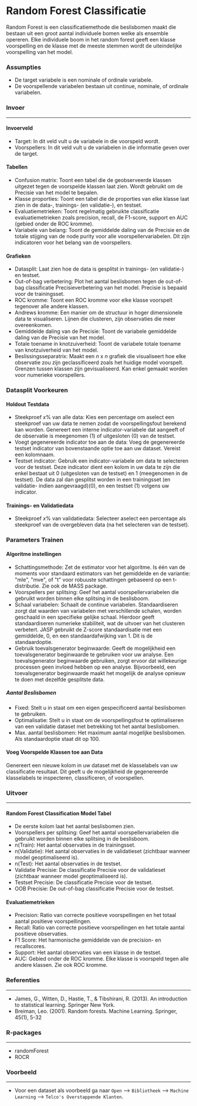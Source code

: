 Random Forest Classificatie
==========================

Random Forest is een classificatiemethode die beslisbomen maakt die bestaan uit een groot aantal individuele bomen welke als ensemble opereren. Elke individuele boom in het random forest geeft een klasse voorspelling en de klasse met de meeste stemmen wordt de uiteindelijke voorspelling van het model.


### Assumpties
- De target variabele is een nominale of ordinale variabele.
- De voorspellende variabelen bestaan uit continue, nominale, of ordinale variabelen.

### Invoer 
-------
#### Invoerveld 
- Target: In dit veld vult u de variabele in die voorspeld wordt. 
- Voorspellers: In dit veld vult u de variabelen in die informatie geven over de target. 

#### Tabellen  
- Confusion matrix: Toont een tabel die de geobserveerde klassen uitgezet tegen de voorspelde klassen laat zien. Wordt gebruikt om de Precisie van het model te bepalen.
- Klasse proporties: Toont een tabel die de proporties van elke klasse laat zien in de data-, trainings- (en validatie-), en testset.
- Evaluatiemetrieken: Toont regelmatig gebruikte classificatie evaluatiemetrieken zoals precision, recall, de F1-score, support en AUC (gebied onder de ROC kromme).
- Variabele van belang: Toont de gemiddelde daling van de Precisie en de totale stijging van de node purity voor alle voorspellervariabelen. Dit zijn indicatoren voor het belang van de voorspellers.

#### Grafieken
- Datasplit: Laat zien hoe de data is gesplitst in trainings- (en validatie-) en testset.
- Out-of-bag verbetering: Plot het aantal beslisbomen tegen de out-of-bag classificatie Precisieverbetering van het model. Precisie is bepaald voor de trainingsset.
- ROC kromme: Toont een ROC kromme voor elke klasse voorspelt tegenover alle andere klassen.
- Andrews kromme: Een manier om de structuur in hoger dimensionele data te visualiseren. Lijnen die clusteren, zijn observaties die meer overeenkomen. 
- Gemiddelde daling van de Precisie: Toont de variabele gemiddelde daling van de Precisie van het model.
- Totale toename in knotzuiverheid: Toont de variabele totale toename van knotzuiverheid van het model.
- Beslissingsseparatrix: Maakt een *n* x *n* grafiek die visualiseert hoe elke observatie zou zijn geclassificeerd zoals het huidige model voorspelt. Grenzen tussen klassen zijn gevisualiseerd. Kan enkel gemaakt worden voor numerieke voorspellers.


### Datasplit Voorkeuren
#### Holdout Testdata
- Steekproef *x*% van alle data: Kies een percentage om aselect een steekproef van uw data te nemen zodat de voorspellingsfout berekend kan worden. Genereert een interne indicator-variabele dat aangeeft of de observatie is meegenomen (1) of uitgesloten (0) van de testset.
- Voegt gegenereerde indicator toe aan de data: Voeg de gegenereerde testset indicator van bovenstaande optie toe aan uw dataset. Vereist een kolomnaam.
- Testset indicator: Gebruik een indicator-variabele om data te selecteren voor de testset. Deze indicator dient een kolom in uw data te zijn die enkel bestaat uit 0 (uitgesloten van de testset) en 1 (meegenomen in de testset). De data zal dan gesplitst worden in een trainingsset (en validatie- indien aangevraagd)(0), en een testset (1) volgens uw indicator.

#### Trainings- en Validatiedata
- Steekproef *x*% van validatiedata: Selecteer aselect een percentage als steekproef van de overgebleven data (na het selecteren van de testset).

### Parameters Trainen
#### Algoritme instellingen
- Schattingsmethode: Zet de estimator voor het algoritme. Is één van de moments voor standaard estimators van het gemiddelde en de variantie: "mle", "mve", of "t" voor robuuste schattingen gebaseerd op een t-distributie. Zie ook de MASS package.
- Voorspellers per splitsing: Geef het aantal voorspellervariabelen die gebruikt worden binnen elke splitsing in de beslisboom. 
- Schaal variabelen: Schaalt de continue variabelen. Standaardiseren zorgt dat waarden van variabelen met verschillende schalen, worden geschaald in een specifieke gelijke schaal. Hierdoor geeft standaardiseren numerieke stabiliteit, wat de uitvoer van het clusteren verbetert. JASP gebruikt de Z-score standaardisatie met een gemiddelde, 0, en een standaardafwijking van 1. Dit is de standaardoptie.
- Gebruik toevalsgenerator beginwaarde: Geeft de mogelijkheid een toevalsgenerator beginwaarde te gebruiken voor uw analyse. Een toevalsgenerator beginwaarde gebruiken, zorgt ervoor dat willekeurige processen geen invloed hebben op een analyse. Bijvoorbeeld, een toevalsgenerator beginwaarde maakt het mogelijk de analyse opnieuw te doen met dezelfde gesplitste data.


##### Aantal Beslisbomen
- Fixed: Stelt u in staat om een eigen gespecificeerd aantal beslisbomen te gebruiken. 
- Optimalisatie: Stelt u in staat om de voorspellingsfout te optimaliseren van een validatie dataset met betrekking tot het aantal beslisbomen. 
- Max. aantal beslisbomen: Het maximum aantal mogelijke beslisbomen. Als standaardoptie staat dit op 100.

#### Voeg Voorspelde Klassen toe aan Data
Genereert een nieuwe kolom in uw dataset met de klasselabels van uw classificatie resultaat. Dit geeft u de mogelijkheid de gegenereerde klasselabels te inspecteren, classificeren, of voorspellen.

### Uitvoer
-------

#### Random Forest Classification Model Tabel
- De eerste kolom laat het aantal beslisbomen zien.
- Voorspellers per splitsing: Geef het aantal voorspellervariabelen die gebruikt worden binnen elke splitsing in de beslisboom. 
- n(Train): Het aantal observaties in de trainingsset.
- n(Validatie): Het aantal observaties in de validatieset (zichtbaar wanneer model geoptimaliseerd is).
- n(Test): Het aantal observaties in de testset.
- Validatie Precisie: De classificatie Precisie voor de validatieset (zichtbaar wanneer model geoptimaliseerd is).
- Testset Precisie: De classificatie Precisie voor de testset.
- OOB Precisie: De out-of-bag classificatie Precisie voor de testset.

#### Evaluatiemetrieken
- Precision: Ratio van correcte positieve voorspellingen en het totaal aantal positieve voorspellingen.
- Recall: Ratio van correcte positieve voorspellingen en het totale aantal positieve observaties.
- F1 Score: Het harmonische gemiddelde van de precision- en recallscores.
- Support: Het aantal observaties van een klasse in de testset.
- AUC: Gebied onder de ROC kromme. Elke klasse is voorspeld tegen alle andere klassen. Zie ook ROC kromme.

### Referenties
-------- 
- James, G., Witten, D., Hastie, T., & Tibshirani, R. (2013). An introduction to statistical learning. Springer New York.
- Breiman, Leo. (2001). Random forests. Machine Learning. Springer, 45(1), 5-32

### R-packages 
--- 
- randomForest
- ROCR

### Voorbeeld 
---
- Voor een dataset als voorbeeld ga naar `Open` --> `Bibliotheek` --> `Machine Learning` --> `Telco's Overstappende Klanten`.
